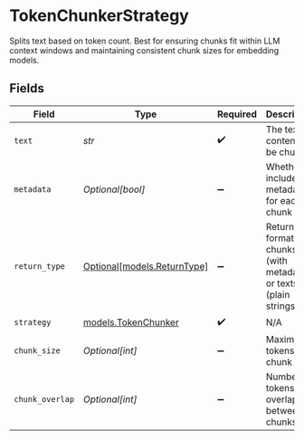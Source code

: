 # TokenChunkerStrategy

Splits text based on token count. Best for ensuring chunks fit within LLM context windows and maintaining consistent chunk sizes for embedding models.


## Fields

| Field                                                          | Type                                                           | Required                                                       | Description                                                    |
| -------------------------------------------------------------- | -------------------------------------------------------------- | -------------------------------------------------------------- | -------------------------------------------------------------- |
| `text`                                                         | *str*                                                          | :heavy_check_mark:                                             | The text content to be chunked                                 |
| `metadata`                                                     | *Optional[bool]*                                               | :heavy_minus_sign:                                             | Whether to include metadata for each chunk                     |
| `return_type`                                                  | [Optional[models.ReturnType]](../models/returntype.md)         | :heavy_minus_sign:                                             | Return format: chunks (with metadata) or texts (plain strings) |
| `strategy`                                                     | [models.TokenChunker](../models/tokenchunker.md)               | :heavy_check_mark:                                             | N/A                                                            |
| `chunk_size`                                                   | *Optional[int]*                                                | :heavy_minus_sign:                                             | Maximum tokens per chunk                                       |
| `chunk_overlap`                                                | *Optional[int]*                                                | :heavy_minus_sign:                                             | Number of tokens to overlap between chunks                     |